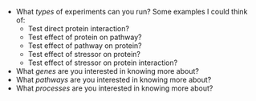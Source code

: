- What _types_ of experiments can you run? Some examples I could think of:
    - Test direct protein interaction?
    - Test effect of protein on pathway?
    - Test effect of pathway on protein?
    - Test effect of stressor on protein?
    - Test effect of stressor on protein interaction?
- What _genes_ are you interested in knowing more about?
- What _pathways_ are you interested in knowing more about?
- What _processes_ are you interested in knowing more about?